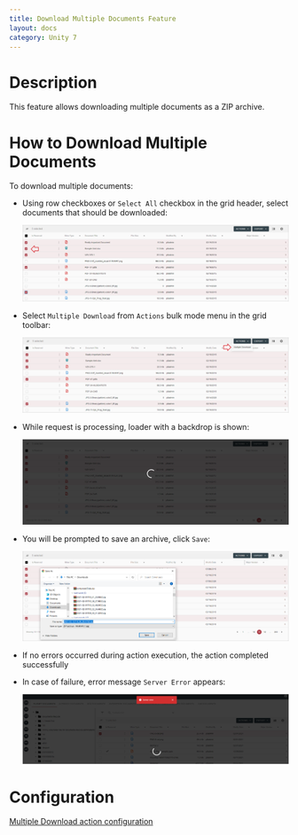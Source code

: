 ```yaml
---
title: Download Multiple Documents Feature
layout: docs
category: Unity 7
---
```

# Description

This feature allows downloading multiple documents as a ZIP archive.

# How to Download Multiple Documents

To download multiple documents:

- Using row checkboxes or `Select All` checkbox in the grid header, select documents that should be downloaded:

    ![Selected documents](multiple-document-download/images/selected-docs.png)

- Select `Multiple Download` from `Actions` bulk mode menu in the grid toolbar:

    ![Action in menu](multiple-document-download/images/action-dropdown.png)
    
- While request is processing, loader with a backdrop is shown:

    ![Request processing](multiple-document-download/images/loader-processing.png)
    
- You will be prompted to save an archive, click `Save`:

    ![Save as prompt](multiple-document-download/images/save-as-prompt.png)
    
- If no errors occurred during action execution, the action completed successfully
        
- In case of failure, error message `Server Error` appears:

    ![Error message displayed](multiple-document-download/images/server-error.png)


# Configuration

[Multiple Download action configuration](../../configuration/actions/multiple-document-download.md)